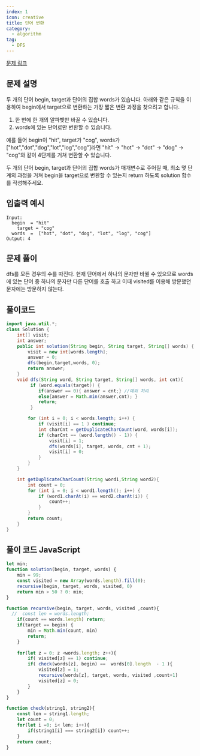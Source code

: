 ```yaml
---
index: 1
icon: creative
title: 단어 변환
category:
  - algorithm
tag:
  - DFS
---
```


[문제 링크](https://programmers.co.kr/learn/courses/30/lessons/43163)

## 문제 설명

두 개의 단어 begin, target과 단어의 집합 words가 있습니다. 아래와 같은 규칙을 이용하여 begin에서 target으로 변환하는 가장 짧은 변환 과정을 찾으려고 합니다.

1. 한 번에 한 개의 알파벳만 바꿀 수 있습니다.
2. words에 있는 단어로만 변환할 수 있습니다.

예를 들어 begin이 "hit", target가 "cog", words가 ["hot","dot","dog","lot","log","cog"]라면 "hit" -> "hot" -> "dot" -> "dog" -> "cog"와 같이 4단계를 거쳐 변환할 수 있습니다.

두 개의 단어 begin, target과 단어의 집합 words가 매개변수로 주어질 때, 최소 몇 단계의 과정을 거쳐 begin을 target으로 변환할 수 있는지 return 하도록 solution 함수를 작성해주세요.

## 입출력 예시

```
Input:
  begin	 = "hit"
	target = "cog"
  words  = 	["hot", "dot", "dog", "lot", "log", "cog"]
Output: 4
```

## 문제 풀이

dfs를 모든 경우의 수를 따진다. 현재 단어에서 하나의 문자만 바뀔 수 있으므로 words에 있는 단어 중 하나의 문자만 다른 단어를 호출 하고 이때 visited를 이용해
방문했던 문자에는 방문하지 않는다.

## 풀이코드

```java
import java.util.*;
class Solution {
    int[] visit;
    int answer;
    public int solution(String begin, String target, String[] words) {
        visit = new int[words.length];
        answer = 0;
        dfs(begin,target,words, 0);
        return answer;
    }
    void dfs(String word, String target, String[] words, int cnt){
         if (word.equals(target)) {
            if(answer == 0){ answer = cnt;} //예외 처리
            else{answer = Math.min(answer,cnt); }
            return;
         }

        for (int i = 0; i < words.length; i++) {
            if (visit[i] == 1 ) continue;
            int charCnt = getDuplicateCharCount(word, words[i]);
            if (charCnt == (word.length() - 1)) {
                visit[i] = 1;
                dfs(words[i], target, words, cnt + 1);
                visit[i] = 0;
            }
        }
    }

    int getDuplicateCharCount(String word1,String word2){
        int count = 0;
        for (int i = 0; i < word1.length(); i++) {
            if (word1.charAt(i) == word2.charAt(i)) {
                count++;
            }
        }
        return count;
    }
}
```

## 풀이 코드 JavaScript
```js
let min;
function solution(begin, target, words) {
    min = 99;
    const visited = new Array(words.length).fill(0);
    recursive(begin, target, words, visited, 0)
    return min > 50 ? 0: min;
}

function recursive(begin, target, words, visited ,count){
  //  const len = words.length;
    if(count == words.length) return;
    if(target == begin) {
        min = Math.min(count, min)
        return;
    }
    
    for(let z = 0; z <words.length; z++){
        if( visited[z] == 1) continue;
        if( check(words[z], begin) ==  words[0].length  - 1 ){
            visited[z] = 1;
            recursive(words[z], target, words, visited ,count+1)
            visited[z] = 0;    
        } 
    } 
}  

function check(string1, string2){
    const len = string1.length;
    let count = 0;
    for(let i =0; i< len; i++){
        if(string1[i] === string2[i]) count++;
    }
    return count;
}

```